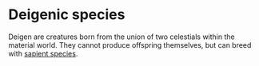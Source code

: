 # Deigenic species

Deigen are creatures born from the union of two celestials within the material world. They cannot produce offspring themselves, but can breed with [sapient species](/species/sapient).
